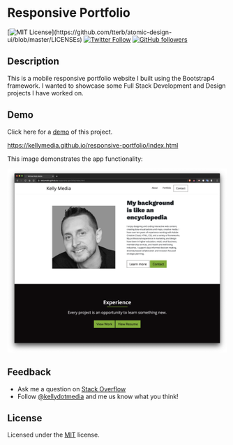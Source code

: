 # Responsive Portfolio

[![MIT License](https://img.shields.io/apm/l/atomic-design-ui.svg?)](https://github.com/tterb/atomic-design-ui/blob/master/LICENSEs) [![Twitter Follow](https://img.shields.io/twitter/follow/kellydotmedia?style=social)](https://twitter.com/kellydotmedia) [![GitHub followers](https://img.shields.io/github/followers/kellymedia.svg?style=social&label=Follow)](https://github.com/kellymedia)

## Description

This is a mobile responsive portfolio website I built using the Bootstrap4 framework. I wanted to showcase some Full Stack Development and Design projects I have worked on.

## Demo

Click here for a [demo](https://kellymedia.github.io/responsive-portfolio/index.html) of this project.

https://kellymedia.github.io/responsive-portfolio/index.html

This image demonstrates the app functionality:

![Demo Screenshot](./assets/img/responsive-portfolio.png "application demo screenshot")

## Feedback

- Ask me a question on [Stack Overflow](https://stackoverflow.com/users/13296428/kellydotmedia)
- Follow [@kellydotmedia](https://twitter.com/kellydotmedia) and me us know what you think!

## License

Licensed under the [MIT](LICENSE.txt) license.

